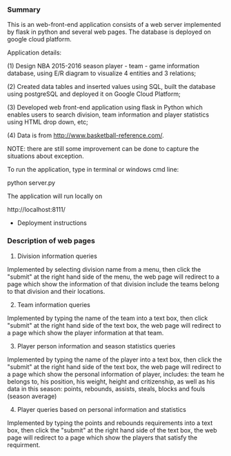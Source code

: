 ### Summary

This is an web-front-end application consists of a web server implemented by flask in python and several web pages. The database is deployed on google cloud platform.

Application details:

(1) Design NBA 2015-2016 season player - team - game information database, using E/R diagram to visualize 4 entities and 3 relations;

(2) Created data tables and inserted values using SQL, built the database using postgreSQL and deployed it on Google Cloud Platform;

(3) Developed web front-end application using flask in Python which enables users to search division, team information and player statistics using HTML drop down, etc;

(4) Data is from http://www.basketball-reference.com/.

NOTE: there are still some improvement can be done to capture the situations about exception.

To run the application, type in terminal or windows cmd line:

  python server.py
 
The application will run locally on 

  http://localhost:8111/

* Deployment instructions

### Description of web pages

1. Division information queries

Implemented by selecting division name from a menu, then click the "submit" at 
the right hand side of the menu, the web page will redirect to a page which show 
the information of that division include the teams  belong to that division and their 
locations.

2. Team information queries

Implemented by typing the name of the team into a text box, then click "submit"
at the right hand side of the text box, the web page will redirect to a page which 
show the player information at that team.

3. Player person information and season statistics queries

Implemented by typing the name of the player into a text box, then click the "submit"
at the right hand side of the text box, the web page will redirect to a page which 
show the personal information of player, includes: the team he belongs to, his position,
his weight, height and critizenship, as well as his data in this season: points, rebounds,
assists, steals, blocks and fouls (season average)

4. Player queries based on personal information and statistics

Implemented by typing the points and rebounds requirements into a text box, then click
the "submit" at the right hand side of the text box, the web page will redirect to a page which
show the players that satisfy the requirment.
